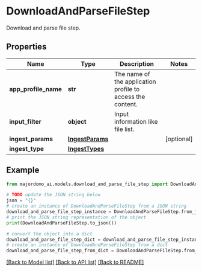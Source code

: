 # DownloadAndParseFileStep

Download and parse file step.

## Properties

Name | Type | Description | Notes
------------ | ------------- | ------------- | -------------
**app_profile_name** | **str** | The name of the application profile to access the content. | 
**input_filter** | **object** | Input information like file list. | 
**ingest_params** | [**IngestParams**](IngestParams.md) |  | [optional] 
**ingest_type** | [**IngestTypes**](IngestTypes.md) |  | 

## Example

```python
from majordomo_ai.models.download_and_parse_file_step import DownloadAndParseFileStep

# TODO update the JSON string below
json = "{}"
# create an instance of DownloadAndParseFileStep from a JSON string
download_and_parse_file_step_instance = DownloadAndParseFileStep.from_json(json)
# print the JSON string representation of the object
print(DownloadAndParseFileStep.to_json())

# convert the object into a dict
download_and_parse_file_step_dict = download_and_parse_file_step_instance.to_dict()
# create an instance of DownloadAndParseFileStep from a dict
download_and_parse_file_step_from_dict = DownloadAndParseFileStep.from_dict(download_and_parse_file_step_dict)
```
[[Back to Model list]](../README.md#documentation-for-models) [[Back to API list]](../README.md#documentation-for-api-endpoints) [[Back to README]](../README.md)


